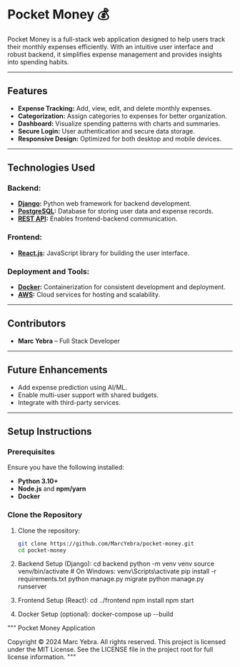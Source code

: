 # Pocket Money 💰

Pocket Money is a full-stack web application designed to help users track their monthly expenses efficiently. With an intuitive user interface and robust backend, it simplifies expense management and provides insights into spending habits.

---

## Features
- **Expense Tracking:** Add, view, edit, and delete monthly expenses.
- **Categorization:** Assign categories to expenses for better organization.
- **Dashboard:** Visualize spending patterns with charts and summaries.
- **Secure Login:** User authentication and secure data storage.
- **Responsive Design:** Optimized for both desktop and mobile devices.

---

## Technologies Used
### Backend:
- **[Django](https://www.djangoproject.com/):** Python web framework for backend development.
- **[PostgreSQL](https://www.postgresql.org/):** Database for storing user data and expense records.
- **[REST API](https://restfulapi.net/):** Enables frontend-backend communication.

### Frontend:
- **[React.js](https://reactjs.org/):** JavaScript library for building the user interface.

### Deployment and Tools:
- **[Docker](https://www.docker.com/):** Containerization for consistent development and deployment.
- **[AWS](https://aws.amazon.com/):** Cloud services for hosting and scalability.

---

## Contributors
- **Marc Yebra** – Full Stack Developer

---

## Future Enhancements
- Add expense prediction using AI/ML.
- Enable multi-user support with shared budgets.
- Integrate with third-party services.

---

## Setup Instructions

### Prerequisites
Ensure you have the following installed:
- **Python 3.10+**
- **Node.js** and **npm/yarn**
- **Docker**

### Clone the Repository
1. Clone the repository:
   ```bash
   git clone https://github.com/MarcYebra/pocket-money.git
   cd pocket-money
2. Backend Setup (Django):
cd backend
python -m venv venv
source venv/bin/activate   # On Windows: venv\Scripts\activate
pip install -r requirements.txt
python manage.py migrate
python manage.py runserver

3. Frontend Setup (React):
cd ../frontend
npm install
npm start

4. Docker Setup (optional):
docker-compose up --build

"""
Pocket Money Application

Copyright © 2024 Marc Yebra. All rights reserved.
This project is licensed under the MIT License.
See the LICENSE file in the project root for full license information.
"""


